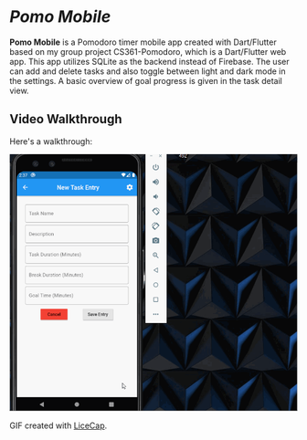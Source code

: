 # *Pomo Mobile*

**Pomo Mobile** is a Pomodoro timer mobile app created with Dart/Flutter based on my group project CS361-Pomodoro, which is a Dart/Flutter web app.  This app utilizes SQLite as the backend instead of Firebase. The user can add and delete tasks and also toggle between light and dark mode in the settings.  A basic overview of goal progress is given in the task detail view.


## Video Walkthrough

Here's a walkthrough:

<img src='walkthrough.gif' title='Video Walkthrough' width='' alt='Video Walkthrough' />

GIF created with [LiceCap](http://www.cockos.com/licecap/).
